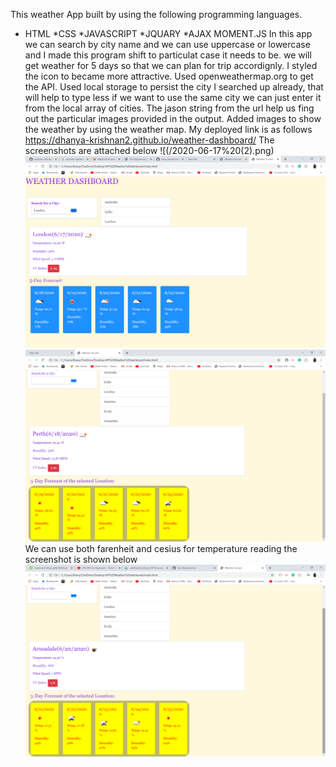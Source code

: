 This weather App built by using the following programming languages.
* HTML
*CSS
*JAVASCRIPT
*JQUARY
*AJAX 
MOMENT.JS
In this app we can search by city name and we can use uppercase or lowercase and I made this program shift to particulat case it needs to be.
we will get weather for 5 days so that we can plan for trip accordignly.
I styled the icon to became more attractive.
Used openweathermap.org to get the API.
Used local storage to persist the city I searched up already, that will help to type less if we want to use the same city we can just enter it from the local array of cities.
The jason string from the url help us fing out the particular images provided in the output.
Added images to show the weather by using the weather map.
My deployed link is as follows
https://dhanya-krishnan2.github.io/weather-dashboard/
The screenshots are attached below
![(/2020-06-17%20(2).png)
![](/2020-06-17%20(2).png)
![](/2020-06-18.png)
We can use both farenheit and cesius for temperature reading the screenshot is shown below
![](/2020-06-20%20(2).png)
